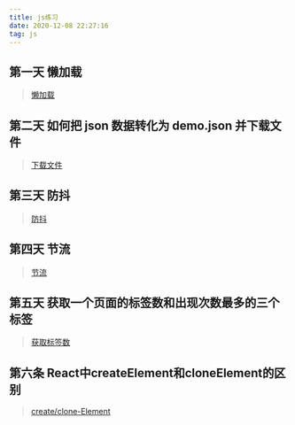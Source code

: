 ```yaml
---
title: js练习
date: 2020-12-08 22:27:16
tag: js
---
```


## 第一天 懒加载

> [懒加载](/js/jsTest/Test/01-lazyload "懒加载")

## 第二天 如何把 json 数据转化为 demo.json 并下载文件

> [下载文件](/js/jsTest/Test/02-downLoad "下载文件")

## 第三天 防抖

> [防抖](/js/jsTest/Test/03-debounce "防抖函数")

## 第四天 节流

>[节流](/js/jsTest/Test/04-throttle "节流函数")

## 第五天 获取一个页面的标签数和出现次数最多的三个标签

>[获取标签数](/js/jsTest/Test/05-getNum "获取标签数")

## 第六条 React中createElement和cloneElement的区别

>[create/clone-Element](/js/jsTest/Test/06-createElement-cloneELement "createElement和cloneElement的区别")
